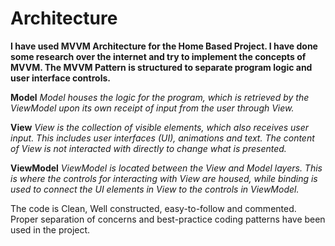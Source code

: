 #  Architecture 

**I have used MVVM Architecture for the Home Based Project. I have done some research over the internet and try to implement the concepts of MVVM. The MVVM Pattern is structured to separate program logic and user interface controls.**

**Model**
*Model houses the logic for the program, which is retrieved by the ViewModel upon its own receipt of input from the user through View.*

**View**
*View is the collection of visible elements, which also receives user input. This includes user interfaces (UI), animations and text. The content of View is not interacted with directly to change what is presented.*

**ViewModel**
*ViewModel is located between the View and Model layers. This is where the controls for interacting with View are housed, while binding is used to connect the UI elements in View to the controls in ViewModel.*


The code is Clean, Well constructed, easy-to-follow and commented.
Proper separation of concerns and best-practice coding patterns have been used in the project. 

